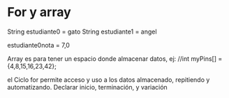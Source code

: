 # For y array

String
estudiante0 = gato
String
estudiante1 = angel

estudiante0nota = 7,0

Array es para tener un espacio donde almacenar datos, ej: //int myPins[] = {4,8,15,16,23,42};

el Ciclo for permite acceso y uso a los datos almacenado, repitiendo y automatizando. Declarar inicio, terminación, y variación
